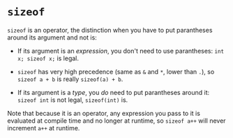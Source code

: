 # `sizeof`

`sizeof` is an operator, the distinction when you have to put parantheses around
its argument and not is:

* If its argument is an *expression*, you don't need to use parantheses: `int x;
  sizeof x;` is legal.

* `sizeof` has very high precedence (same as `&`
  and `*`, lower than `.`), so `sizeof a + b` is really `sizeof(a) + b`.

* If its argument is a *type*, you *do* need to put parantheses around it:
  `sizeof int` is not legal, `sizeof(int)` is.

Note that because it is an operator, any expression you pass to it is evaluated
at compile time and no longer at runtime, so `sizeof a++` will never increment
`a++` at runtime.
